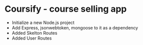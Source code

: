 # Coursify - course selling app

 - Initialize a new Node.js project
 - Add Express, jsonwebtoken, mongoose to it as a dependency 
 - Added Skelton Routes
 - Added User Routes